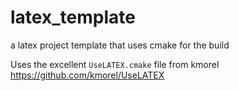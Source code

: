 # latex_template

a latex project template that uses cmake for the build

Uses the excellent `UseLATEX.cmake` file from kmorel 
<https://github.com/kmorel/UseLATEX>
